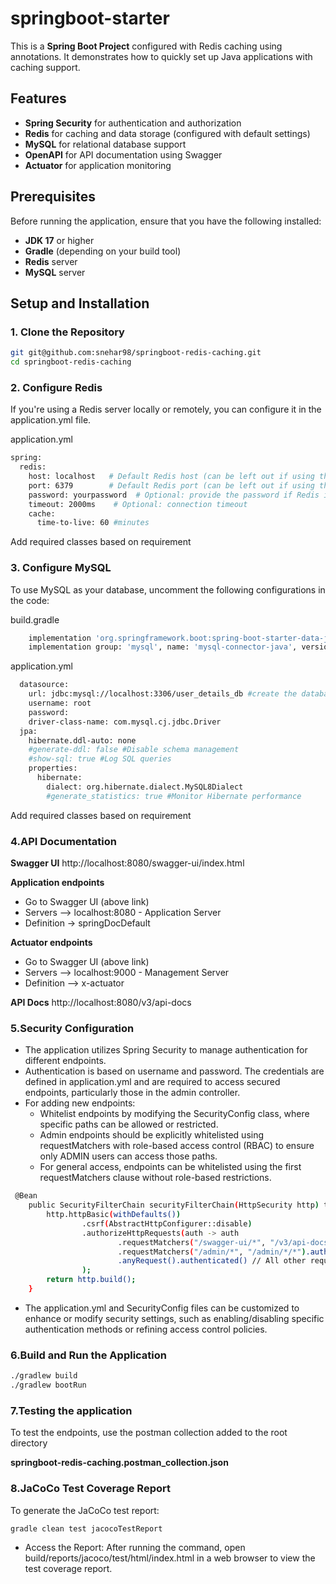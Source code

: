 # springboot-starter

This is a **Spring Boot Project** configured with Redis caching using annotations. It demonstrates how to quickly set up Java applications with caching support.

## Features
- **Spring Security** for authentication and authorization
- **Redis** for caching and data storage (configured with default settings)
- **MySQL** for relational database support
- **OpenAPI** for API documentation using Swagger
- **Actuator** for application monitoring

## Prerequisites
Before running the application, ensure that you have the following installed:
- **JDK 17** or higher
- **Gradle** (depending on your build tool)
- **Redis** server 
- **MySQL** server 

## Setup and Installation

### 1. Clone the Repository

```bash
git git@github.com:snehar98/springboot-redis-caching.git
cd springboot-redis-caching
```

### 2. Configure Redis 
If you're using a Redis server locally or remotely, you can configure it in the application.yml file.

application.yml
```bash
spring:
  redis:
    host: localhost   # Default Redis host (can be left out if using the default)
    port: 6379        # Default Redis port (can be left out if using the default)
    password: yourpassword  # Optional: provide the password if Redis is secured
    timeout: 2000ms    # Optional: connection timeout
    cache:
      time-to-live: 60 #minutes
```
Add required classes based on requirement

### 3. Configure MySQL
To use MySQL as your database, uncomment the following configurations in the code:

build.gradle
```bash
	implementation 'org.springframework.boot:spring-boot-starter-data-jpa'
	implementation group: 'mysql', name: 'mysql-connector-java', version: '8.0.28'
```
application.yml
```bash
  datasource:
    url: jdbc:mysql://localhost:3306/user_details_db #create the database with appropriate name
    username: root
    password:
    driver-class-name: com.mysql.cj.jdbc.Driver
  jpa:
    hibernate.ddl-auto: none
    #generate-ddl: false #Disable schema management
    #show-sql: true #Log SQL queries
    properties:
      hibernate:
        dialect: org.hibernate.dialect.MySQL8Dialect
        #generate_statistics: true #Monitor Hibernate performance
```
Add required classes based on requirement

### 4.API Documentation

**Swagger UI**
http://localhost:8080/swagger-ui/index.html

**Application endpoints**
* Go to Swagger UI (above link)
* Servers --> localhost:8080 - Application Server 
* Definition -> springDocDefault

**Actuator endpoints**
* Go to Swagger UI (above link)
* Servers --> localhost:9000 - Management Server
* Definition --> x-actuator

**API Docs**
http://localhost:8080/v3/api-docs

### 5.Security Configuration
* The application utilizes Spring Security to manage authentication for different endpoints.
* Authentication is based on username and password. The credentials are defined in application.yml and are required to access secured endpoints, particularly those in the admin controller. 
* For adding new endpoints:
  * Whitelist endpoints by modifying the SecurityConfig class, where specific paths can be allowed or restricted. 
  * Admin endpoints should be explicitly whitelisted using requestMatchers with role-based access control (RBAC) to ensure only ADMIN users can access those paths. 
  * For general access, endpoints can be whitelisted using the first requestMatchers clause without role-based restrictions.
```bash
 @Bean
    public SecurityFilterChain securityFilterChain(HttpSecurity http) throws Exception {
        http.httpBasic(withDefaults())
                .csrf(AbstractHttpConfigurer::disable) 
                .authorizeHttpRequests(auth -> auth
                        .requestMatchers("/swagger-ui/*", "/v3/api-docs", "/v3/api-docs/*", "/swagger-resources/*", "/webjars/*", "/actuator/*", "/error", "/favicon.ico", "/users/*", "/users/*/*").permitAll() // Permitting specific URLs
                        .requestMatchers("/admin/*", "/admin/*/*").authenticated() // Restricting access to /admin/* to authenticated users
                        .anyRequest().authenticated() // All other requests require authentication
                );
        return http.build();
    }
```
* The application.yml and SecurityConfig files can be customized to enhance or modify security settings, such as enabling/disabling specific authentication methods or refining access control policies.

### 6.Build and Run the Application
```bash
./gradlew build
./gradlew bootRun
```

### 7.Testing the application
To test the endpoints, use the postman collection added to the root directory

**springboot-redis-caching.postman_collection.json**

### 8.JaCoCo Test Coverage Report
To generate the JaCoCo test report:
```bash
gradle clean test jacocoTestReport
```

* Access the Report:
After running the command, open build/reports/jacoco/test/html/index.html in a web browser to view the test coverage report.